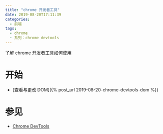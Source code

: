 ```yaml
---
title: "chrome 开发者工具"
date: 2019-08-20T17:11:39
categories:
  - 前端
tags:
  - chrome
  - 系列：chrome devtools
---
```


了解 chrome 开发者工具如何使用

# 开始

- [查看与更改 DOM]({% post_url 2019-08-20-chrome-devtools-dom %})

# 参见

- [Chrome DevTools](https://developers.google.com/web/tools/chrome-devtools/)

